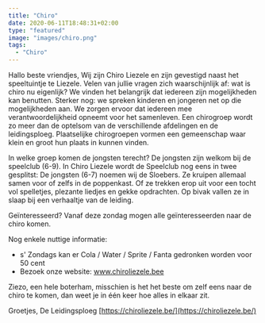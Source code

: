 ```yaml
---
title: "Chiro"
date: 2020-06-11T18:48:31+02:00
type: "featured"
image: "images/chiro.png"
tags:
  - "Chiro"
---
```



Hallo beste vriendjes, Wij zijn Chiro Liezele en zijn gevestigd naast het speeltuintje te Liezele. Velen van jullie vragen zich waarschijnlijk af: wat is chiro nu eigenlijk?
We vinden het belangrijk dat iedereen zijn mogelijkheden kan benutten. Sterker nog: we spreken kinderen en jongeren net op die mogelijkheden aan.
We zorgen ervoor dat iedereen mee verantwoordelijkheid opneemt voor het samenleven.
Een chirogroep wordt zo meer dan de optelsom van de verschillende afdelingen en de leidingsploeg.
Plaatselijke chirogroepen vormen een gemeenschap waar klein en groot hun plaats in kunnen vinden.

In welke groep komen de jongsten terecht?
De jongsten zijn welkom bij de speelclub (6-9).
In Chiro Liezele wordt de Speelclub nog eens in twee gesplitst: De jongsten (6-7) noemen wij de Sloebers. Ze kruipen allemaal samen voor of zelfs in de poppenkast. Of ze trekken erop uit voor een tocht vol spelletjes, plezante liedjes en gekke opdrachten.
Op bivak vallen ze in slaap bij een verhaaltje van de leiding.

Geïnteresseerd?
Vanaf deze zondag mogen alle geïnteresseerden naar de     chiro komen.

Nog enkele nuttige informatie:
- s' Zondags kan er Cola / Water / Sprite / Fanta gedronken
worden voor 50 cent
- Bezoek onze website: www.chiroliezele.bee

Ziezo, een hele boterham, misschien is het het beste om zelf eens naar de chiro te komen, dan weet je in één keer hoe alles in elkaar zit.

Groetjes,   De Leidingsploeg
[https://chiroliezele.be/](https://chiroliezele.be/)

